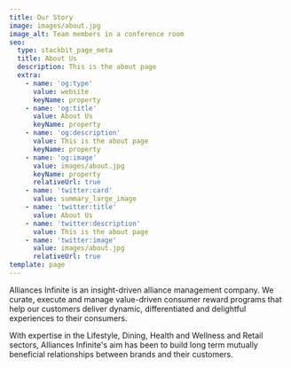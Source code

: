 ```yaml
---
title: Our Story
image: images/about.jpg
image_alt: Team members in a conference room
seo:
  type: stackbit_page_meta
  title: About Us
  description: This is the about page
  extra:
    - name: 'og:type'
      value: website
      keyName: property
    - name: 'og:title'
      value: About Us
      keyName: property
    - name: 'og:description'
      value: This is the about page
      keyName: property
    - name: 'og:image'
      value: images/about.jpg
      keyName: property
      relativeUrl: true
    - name: 'twitter:card'
      value: summary_large_image
    - name: 'twitter:title'
      value: About Us
    - name: 'twitter:description'
      value: This is the about page
    - name: 'twitter:image'
      value: images/about.jpg
      relativeUrl: true
template: page
---
```

Alliances Infinite is an insight-driven alliance management company. We curate, execute and manage value-driven consumer reward programs that help our customers deliver dynamic, differentiated and delightful experiences to their consumers.

With expertise in the Lifestyle, Dining, Health and Wellness and Retail sectors, Alliances Infinite's aim has been to build long term mutually beneficial relationships between brands and their customers.
